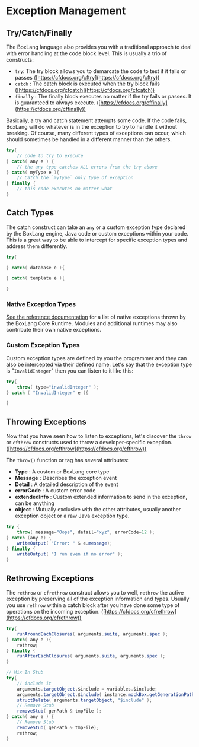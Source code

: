# Exception Management

## Try/Catch/Finally

The BoxLang language also provides you with a traditional approach to deal with error handling at the code block level. This is usually a trio of constructs:

* `try`: The try block allows you to demarcate the code to test if it fails or passes ([https://cfdocs.org/cftry](https://cfdocs.org/cftry))
* `catch` : The catch block is executed when the try block fails ([https://cfdocs.org/cfcatch](https://cfdocs.org/cfcatch))
* `finally` : The finally block executes no matter if the try fails or passes. It is guaranteed to always execute. ([https://cfdocs.org/cffinally](https://cfdocs.org/cffinally))

Basically, a try and catch statement attempts some code. If the code fails, BoxLang will do whatever is in the exception to try to handle it without breaking. Of course, many different types of exceptions can occur, which should sometimes be handled in a different manner than the others.

```java
try{
    // code to try to execute
} catch( any e ) {
    // the any type catches ALL errors from the try above
} catch( myType e ){
    // Catch the `myType` only type of exception
} finally {
    // this code executes no matter what
}
```

## Catch Types

The catch construct can take an `any` or a custom exception type declared by the BoxLang engine, Java code or custom exceptions within your code. This is a great way to be able to intercept for specific exception types and address them differently.

```java
try{

} catch( database e ){

} catch( template e ){

}
```

### Native Exception Types

[See the reference documentation](https://boxlang.ortusbooks.com/boxlang-language/reference/exceptions) for a list of native exceptions thrown by the BoxLang Core Runtime.  Modules and additional runtimes may also contribute their own native exceptions.

### Custom Exception Types

Custom exception types are defined by you the programmer and they can also be intercepted via their defined name. Let's say that the exception type is "`InvalidInteger`" then you can listen to it like this:

```java
try{
    throw( type="invalidInteger" );
} catch ( "InvalidInteger" e ){

}
```

## Throwing Exceptions

Now that you have seen how to listen to exceptions, let's discover the `throw` or `cfthrow` constructs used to throw a developer-specific exception. ([https://cfdocs.org/cfthrow](https://cfdocs.org/cfthrow))

The `throw()` function or tag has several attributes:

* **Type** : A custom or BoxLang core type
* **Message** : Describes the exception event
* **Detail** : A detailed description of the event
* **errorCode** : A custom error code
* **extendedInfo** : Custom extended information to send in the exception, can be anything
* **object** : Mutually exclusive with the other attributes, usually another exception object or a raw Java exception type.

```java
try {
    throw( message="Oops", detail="xyz", errorCode=12 );
} catch (any e) {
    writeOutput( "Error: " & e.message);
} finally {
    writeOutput( "I run even if no error" );
}
```

## Rethrowing Exceptions

The `rethrow` or `cfrethrow` construct allows you to well, `rethrow` the active exception by preserving all of the exception information and types. Usually you use `rethrow` within a catch block after you have done some type of operations on the incoming exception. ([https://cfdocs.org/cfrethrow](https://cfdocs.org/cfrethrow))

```java
try{
	runAroundEachClosures( arguments.suite, arguments.spec );
} catch( any e ){
	rethrow;
} finally {
	runAfterEachClosures( arguments.suite, arguments.spec );
}

// Mix In Stub
try{
	// include it
	arguments.targetObject.$include = variables.$include;
	arguments.targetObject.$include( instance.mockBox.getGenerationPath() & tmpFile );
	structDelete( arguments.targetObject, "$include" );
	// Remove Stub
	removeStub( genPath & tmpFile );
} catch( any e ) {
	// Remove Stub
	removeStub( genPath & tmpFile);
	rethrow;
}
```
